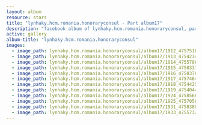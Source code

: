 ```yaml
---
layout: album
resource: stars
title: "lynhaky.hcm.romania.honoraryconsul - Part album17"
description: "facebook album of lynhaky.hcm.romania.honoraryconsul, part album17."
active: gallery
album-title: "lynhaky.hcm.romania.honoraryconsul"
images:
  - image_path: lynhaky.hcm.romania.honoraryconsul/album17/1912_475751827_1157773789039913_2176087085485729176_n.jpg
  - image_path: lynhaky.hcm.romania.honoraryconsul/album17/1913_475423424_1157771565706802_1257205078694604194_n.jpg
  - image_path: lynhaky.hcm.romania.honoraryconsul/album17/1914_475578644_1157771675706791_2978948254043524471_n.jpg
  - image_path: lynhaky.hcm.romania.honoraryconsul/album17/1915_475833758_1157771355706823_4058893402566725888_n.jpg
  - image_path: lynhaky.hcm.romania.honoraryconsul/album17/1916_475837611_1157771349040157_3551741283533586500_n.jpg
  - image_path: lynhaky.hcm.romania.honoraryconsul/album17/1917_475746457_1157771339040158_7071130957004644791_n.jpg
  - image_path: lynhaky.hcm.romania.honoraryconsul/album17/1918_475442568_1157771372373488_4647700465669568887_n.jpg
  - image_path: lynhaky.hcm.romania.honoraryconsul/album17/1919_475404478_1157771679040124_8625561413031665723_n.jpg
  - image_path: lynhaky.hcm.romania.honoraryconsul/album17/1924_475856653_1157769419040350_7515126667396658788_n.jpg
  - image_path: lynhaky.hcm.romania.honoraryconsul/album17/1925_475705883_1157769539040338_6502941892316226170_n.jpg
  - image_path: lynhaky.hcm.romania.honoraryconsul/album17/1931_475838035_1157767115707247_6604886496369563108_n.jpg
  - image_path: lynhaky.hcm.romania.honoraryconsul/album17/1933_475573206_1155607475923211_8680844089407858950_n.jpg
---
```

